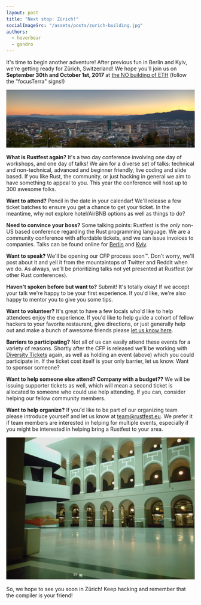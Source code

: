 ```yaml
---
layout: post
title: "Next stop: Zürich!"
socialImageSrc: "/assets/posts/zurich-building.jpg"
authors:
  - hoverbear
  - gandro
---
```


It's time to begin another adventure! After previous fun in Berlin and Kyiv, we're getting ready for Zürich, Switzerland! We hope you'll join us on **September 30th and October 1st, 2017** at [the NO building of ETH](https://www.erdw.ethz.ch/en/department/location.html#no) (follow the "focusTerra" signs!)

[![Zurich the city](/assets/posts/zurich-city.jpg)](https://www.flickr.com/photos/lschlagenhauf/16988250961/in/album-72157664912678546/)

**What is Rustfest again?** It's a two day conference involving one day of workshops, and one day of talks! We aim for a diverse set of talks: technical and non-technical, advanced and beginner friendly, live coding and slide based. If you like Rust, the community, or just hacking in general we aim to have something to appeal to you. This year the conference will host up to 300 awesome folks.

**Want to attend?** Pencil in the date in your calendar! We'll release a few ticket batches to ensure you get a chance to get your ticket. In the meantime, why not explore hotel/AirBNB options as well as things to do?


**Need to convince your boss?** Some talking points: Rustfest is the *only* non-US based conference regarding the Rust programming language. We are a community conference with affordable tickets, and we can issue invoices to companies. Talks can be found online for [Berlin](https://www.youtube.com/watch?v=fI4RG_uq-WU&list=PL85XCvVPmGQh8nWR_Z-fTmPGsUWuzb-dn) and [Kyiv](https://www.youtube.com/watch?v=AHprJNUCgQ0&list=PL85XCvVPmGQhvs1Rnet_24B-AI3YSM2YG).

**Want to speak?** We'll be opening our CFP process soon™. Don't worry, we'll post about it and yell it from the mountaintops of Twitter and Reddit when we do. As always, we'll be prioritizing talks not yet presented at Rustfest (or other Rust conferences). 

**Haven't spoken before but want to?** Submit! It's totally okay! If we accept your talk we're happy to be your first experience. If you'd like, we're also happy to mentor you to give you some tips.

**Want to volunteer?** It's great to have a few locals who'd like to help attendees enjoy the experience. If you'd like to help guide a cohort of fellow hackers to your favorite restaurant, give directions, or just generally help out and make a bunch of awesome friends please [let us know here](https://github.com/RustFestEU/blog.rustfest.eu/issues/12).

<!-- TODO: Insert thing from our friends -->

**Barriers to participating?** Not all of us can easily attend these events for a variety of reasons. Shortly after the CFP is released we'll be working with [Diversity Tickets](https://diversitytickets.org/) again, as well as holding an event (above) which you could participate in. If the ticket cost itself is your only barrier, let us know. Want to sponsor someone?

**Want to help someone else attend? Company with a budget??** We will be issuing supporter tickets as well, which will mean a second ticket is allocated to someone who could use help attending. If you can, consider helping our fellow community members.

**Want to help organize?** If you'd like to be part of our organizing team please introduce yourself and let us know at [team@rustfest.eu](mailto:team@rustfest.eu). We prefer it if team members are interested in helping for multiple events, especially if you might be interested in helping bring a Rustfest to your area.

![ETH's NO building in Zürich](/assets/posts/zurich-building.jpg)

So, we hope to see you soon in Zürich! Keep hacking and remember that the compiler is your friend!